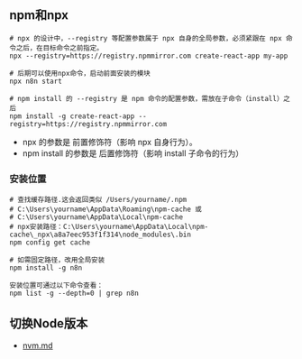## npm和npx


```
# npx 的设计中，--registry 等配置参数属于 npx 自身的全局参数，必须紧跟在 npx 命令之后，在目标命令之前指定。
npx --registry=https://registry.npmmirror.com create-react-app my-app

# 后期可以使用npx命令，启动前面安装的模块
npx n8n start

# npm install 的 --registry 是 npm 命令的配置参数，需放在子命令（install）之后
npm install -g create-react-app --registry=https://registry.npmmirror.com
```

- npx 的参数是 前置修饰符（影响 npx 自身行为）。
- npm install 的参数是 后置修饰符（影响 install 子命令的行为）

### 安装位置

```
# 查找缓存路径.这会返回类似 /Users/yourname/.npm
# C:\Users\yourname\AppData\Roaming\npm-cache 或
# C:\Users\yourname\AppData\Local\npm-cache
# npx安装路径：C:\Users\yourname\AppData\Local\npm-cache\_npx\a8a7eec953f1f314\node_modules\.bin
npm config get cache

# 如需固定路径，改用全局安装
npm install -g n8n

安装位置可通过以下命令查看：
npm list -g --depth=0 | grep n8n
```


## 切换Node版本

- [nvm.md](nvm.md)